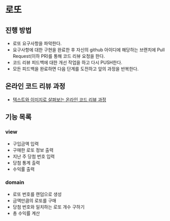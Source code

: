 # 로또
## 진행 방법
* 로또 요구사항을 파악한다.
* 요구사항에 대한 구현을 완료한 후 자신의 github 아이디에 해당하는 브랜치에 Pull Request(이하 PR)를 통해 코드 리뷰 요청을 한다.
* 코드 리뷰 피드백에 대한 개선 작업을 하고 다시 PUSH한다.
* 모든 피드백을 완료하면 다음 단계를 도전하고 앞의 과정을 반복한다.

## 온라인 코드 리뷰 과정
* [텍스트와 이미지로 살펴보는 온라인 코드 리뷰 과정](https://github.com/next-step/nextstep-docs/tree/master/codereview)

## 기능 목록
### view
- 구입금액 입력
- 구매한 로또 정보 출력
- 지난 주 당첨 번호 입력
- 당첨 통계 출력
- 수익률 출력

### domain
- 로또 번호를 랜덤으로 생성
- 금액만큼의 로또를 구매
- 당첨 번호와 일치하는 로또 개수 구하기
- 총 수익률 계산
